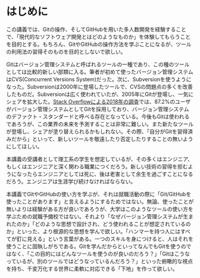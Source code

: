 # はじめに

この講義では、Gitの操作、そしてGitHubを用いた多人数開発を経験することで、「現代的なソフトウェア開発とはどのようなものか」を体験してもらうことを目的とする。もちろん、GitやGitHubの操作方法を学ぶことになるが、ツールの利用法の習得そのものを目的としないで欲しい。

Gitはバージョン管理システムと呼ばれるツールの一種であり、この種のツールとしては比較的新しい部類に入る。筆者が初めて使ったバージョン管理システムはCVS(Concurrent Versions System)だった。次に、Subversionを使うようになった。Subversionは2000年に登場したツールで、CVSの問題点の多くを改善したものだ。Subversionは広く使われていたが、2005年にGitが登場し、一気にシェアを拡大した。[Stack Overflowによる2018年の調査](https://insights.stackoverflow.com/survey/2018#work-_-version-control)では、87.2%のユーザがバージョン管理システムとしてGitを採用しており、バージョン管理システムのデファクト・スタンダードと呼べる存在となっている。今後もGitは使われるであろうが、この業界の未来を予測することは非常に難しい。また新たなツールが登場し、シェアが塗り替えられるかもしれない。その際、「自分がGitを習得済みだから」といって、新しいツールを敬遠したり否定したりすることの無いようにしてほしい。

本講義の受講者として理工系の学生を想定しているが、その多くはエンジニア、もしくはエンジニアと深く関わる職業につくだろう。新しい技術の習得を拒むようになったらエンジニアとしては死に、後は老害として余生を過ごすことになるだろう。エンジニアは生涯学び続けなければならない。

本講義でGitやGitHubの使い方を学ぶが、それは就職活動の際に「Git/GitHubを使ったことがあります」と言えるようにするためではない。無論、使ったことが無いよりは経験がある方が良いであろうが、大学はこのようなツールの使い方を学ぶための就職予備校ではない。それより「なぜバージョン管理システムが生まれたのか」「どのような思想で設計され、どう使われることが想定されているのか」といった、より根源的な思想を学んで欲しい。「ハンマーを持つ人にはすべてが釘に見える」という言葉がある。一つのスキルを身につけると、人はそれを使うことに固執しがちである。Gitを学んだからといってなんでもGitを使うのではなく、「この目的にはどんなツールを使うのが良いのだろう？」「Gitはこうなっているが、別のツールではどうなっているんだろう？」といった俯瞰的な視点を持ち、千変万化する世界に柔軟に対応できる「下地」を作って欲しい。

